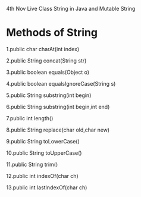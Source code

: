 4th Nov Live Class String in Java and Mutable String 

Methods of String
=================
1.public char charAt(int index)

2.public String concat(String str)

3.public boolean equals(Object o)

4.public boolean equalsIgnoreCase(String s)

5.public String substring(int begin)

6.public String substring(int begin,int end)

7.public int length()

8.public String replace(char old,char new)

9.public String toLowerCase()

10.public String toUpperCase()

11.public String trim()

12.public int indexOf(char ch)

13.public int lastIndexOf(char ch)
